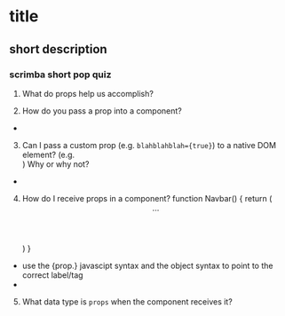 # title

## short description














### scrimba short pop quiz
1. What do props help us accomplish?



2. How do you pass a prop into a component?
- 


3. Can I pass a custom prop (e.g. `blahblahblah={true}`) to a native
   DOM element? (e.g. <div blahblahblah={true}>) Why or why not?
- 


4. How do I receive props in a component?
function Navbar() {
    return (
        <header>
            ...
        </header>
    )
}
- use the {prop.} javascipt syntax and the object syntax to point to the correct label/tag
- 

5. What data type is `props` when the component receives it?